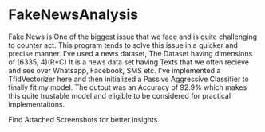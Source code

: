 # FakeNewsAnalysis
Fake News is One of the biggest issue that we face and is quite challenging to counter act. This program tends to solve this issue in a quicker and precise manner.
I've used a news dataset, 
The Dataset having dimensions of (6335, 4)(R*C)
It is a news data set having Texts that we often recieve and see over Whatsapp, Facebook, SMS etc.
I've implemented a TfidVectorizer here and then initialized a Passive Aggressive Classifier to finally fit my model.
The output was an Accuracy of 92.9% which makes this quite trustable model and eligible to be considered for practical implementaitons.


  Find Attached Screenshots for better insights.
